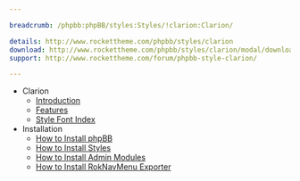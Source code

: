 ```yaml
---

breadcrumb: /phpbb:phpBB/styles:Styles/!clarion:Clarion/

details: http://www.rockettheme.com/phpbb/styles/clarion
download: http://www.rockettheme.com/phpbb/styles/clarion/modal/downloads
support: http://www.rockettheme.com/forum/phpbb-style-clarion/

---
```


* Clarion
	* [Introduction](INDEX.md#introduction)
	* [Features](INDEX.md#features)
    * [Style Font Index](../../../technical_tips/general/font_index.md)
* Installation
	* [How to Install phpBB](../../start/install.md)
	* [How to Install Styles](../../start/styles.md)
	* [How to Install Admin Modules](../../start/styles.md#installing-administrative-modules)
	* [How to Install RokNavMenu Exporter](../../modules/roknavmenu.md)